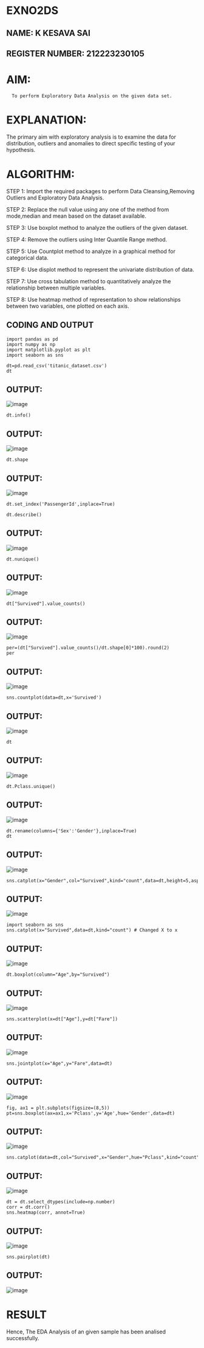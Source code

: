 # EXNO2DS

## NAME: K KESAVA SAI
## REGISTER NUMBER: 212223230105

# AIM:
      To perform Exploratory Data Analysis on the given data set.
      
# EXPLANATION:
  The primary aim with exploratory analysis is to examine the data for distribution, outliers and anomalies to direct specific testing of your hypothesis.
  
# ALGORITHM:
STEP 1: Import the required packages to perform Data Cleansing,Removing Outliers and Exploratory Data Analysis.

STEP 2: Replace the null value using any one of the method from mode,median and mean based on the dataset available.

STEP 3: Use boxplot method to analyze the outliers of the given dataset.

STEP 4: Remove the outliers using Inter Quantile Range method.

STEP 5: Use Countplot method to analyze in a graphical method for categorical data.

STEP 6: Use displot method to represent the univariate distribution of data.

STEP 7: Use cross tabulation method to quantitatively analyze the relationship between multiple variables.

STEP 8: Use heatmap method of representation to show relationships between two variables, one plotted on each axis.

## CODING AND OUTPUT
```PY
import pandas as pd
import numpy as np
import matplotlib.pyplot as plt
import seaborn as sns
```
```PY
dt=pd.read_csv('titanic_dataset.csv')
dt
```
## OUTPUT:
![image](https://github.com/user-attachments/assets/7a5a6753-d9a6-4639-acb8-00ba9273cf53)

```PY
dt.info()
```

## OUTPUT:
![image](https://github.com/user-attachments/assets/e01bc954-b26e-4629-8b6d-600631332425)

```PY
dt.shape
```

## OUTPUT:
![image](https://github.com/user-attachments/assets/b1175bae-0558-46fa-ba29-efdeecb5ebc4)

```PY
dt.set_index('PassengerId',inplace=True)
```
```PY
dt.describe()
```

## OUTPUT:
![image](https://github.com/user-attachments/assets/84d61da5-6986-497d-8968-614225422099)

```PY
dt.nunique()
```

## OUTPUT:
![image](https://github.com/user-attachments/assets/c9208630-5b8c-4823-823d-eca0792130dc)

```PY
dt["Survived"].value_counts()
```

## OUTPUT:
![image](https://github.com/user-attachments/assets/cf79bcec-fa6b-4fbf-ae9a-2e61f2aaa587)

```PY
per=(dt["Survived"].value_counts()/dt.shape[0]*100).round(2)
per
```

## OUTPUT:
![image](https://github.com/user-attachments/assets/267215bd-4b2e-46bf-855b-19f82f261ddc)

```PY
sns.countplot(data=dt,x='Survived')
```

## OUTPUT:
![image](https://github.com/user-attachments/assets/eeaf076e-b1c4-49a1-b931-05aea17c340f)

```PY
dt
```

## OUTPUT:
![image](https://github.com/user-attachments/assets/62421596-5661-417e-ba4e-5d0a342f4e7c)

```PY
dt.Pclass.unique()
```

## OUTPUT:
![image](https://github.com/user-attachments/assets/f85ffc4d-68a8-4895-921e-008afc6cacc2)

```PY
dt.rename(columns={'Sex':'Gender'},inplace=True)
dt
```
## OUTPUT:
![image](https://github.com/user-attachments/assets/a152ca4b-22c7-49d2-8474-8f404c0d2c84)

```PY
sns.catplot(x="Gender",col="Survived",kind="count",data=dt,height=5,aspect=.7)
```
## OUTPUT:
![image](https://github.com/user-attachments/assets/3eed7a03-863f-43b6-9365-bfa71b42c299)

```PY
import seaborn as sns
sns.catplot(x="Survived",data=dt,kind="count") # Changed X to x
```

## OUTPUT:
![image](https://github.com/user-attachments/assets/83111cc8-528a-43d6-8847-9e951870ae67)

```PY
dt.boxplot(column="Age",by="Survived")
```

## OUTPUT:
![image](https://github.com/user-attachments/assets/ec303f67-ade2-4222-983a-76f16235bce5)

```PY
sns.scatterplot(x=dt["Age"],y=dt["Fare"])
```

## OUTPUT:
![image](https://github.com/user-attachments/assets/22952110-5d60-435d-98b8-f4fc9ab880a3)

```PY
sns.jointplot(x="Age",y="Fare",data=dt)
```

## OUTPUT:
![image](https://github.com/user-attachments/assets/6c564d00-4eb5-4a09-82b9-373fe8f87499)

```PY
fig, ax1 = plt.subplots(figsize=(8,5))
pt=sns.boxplot(ax=ax1,x='Pclass',y='Age',hue='Gender',data=dt)
```
## OUTPUT:
![image](https://github.com/user-attachments/assets/d303b23e-baa7-4f1c-81da-e2f00bbcce18)

```PY
sns.catplot(data=dt,col="Survived",x="Gender",hue="Pclass",kind="count")
```

## OUTPUT:
![image](https://github.com/user-attachments/assets/d5f868b5-e493-42b6-bdee-3b3a618c36d8)

```PY
dt = dt.select_dtypes(include=np.number)
corr = dt.corr()
sns.heatmap(corr, annot=True)
```

## OUTPUT:
![image](https://github.com/user-attachments/assets/7ae16a9f-a986-4f09-82d0-d98bb52fe3d5)

```PY
sns.pairplot(dt)
```

## OUTPUT:
![image](https://github.com/user-attachments/assets/35a0b54c-4923-40ae-bdbe-e9e917adebba)

# RESULT
Hence, The EDA Analysis of an given sample has been analised successfully.
